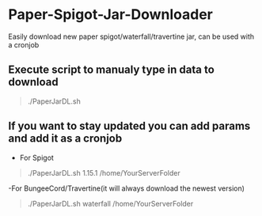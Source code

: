 # Paper-Spigot-Jar-Downloader
Easily download new paper spigot/waterfall/travertine jar, can be used with a cronjob


## Execute script to manualy type in data to download

> ./PaperJarDL.sh


## If you want to stay updated you can add params and add it as a cronjob

- For Spigot
> ./PaperJarDL.sh 1.15.1 /home/YourServerFolder


-For BungeeCord/Travertine(it will always download the newest version)
> ./PaperJarDL.sh waterfall /home/YourServerFolder
